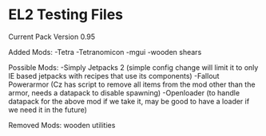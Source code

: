 # EL2 Testing Files
Current Pack Version 0.95

Added Mods:
-Tetra
-Tetranomicon
-mgui
-wooden shears

Possible Mods:
-Simply Jetpacks 2 (simple config change will limit it to only IE based jetpacks with recipes that use its components)
-Fallout Powerarmor (Cz has script to remove all items from the mod other than the armor, needs a datapack to disable spawning)
-Openloader (to handle datapack for the above mod if we take it, may be good to have a loader if we need it in the future)

Removed Mods:
wooden utilities
